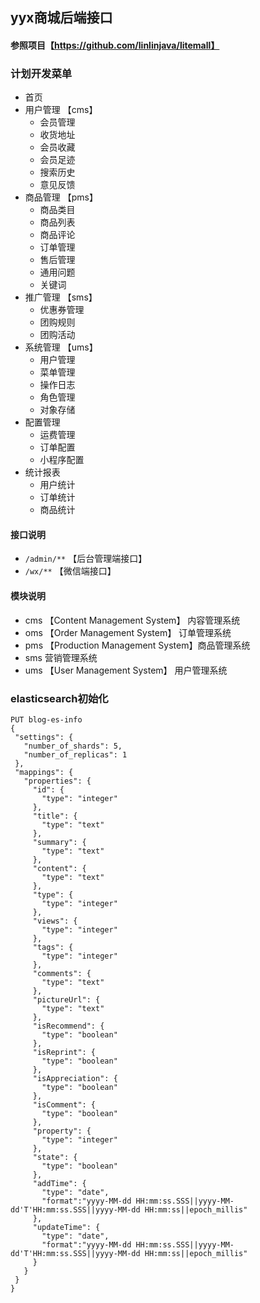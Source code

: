 ## yyx商城后端接口
#### 参照项目【https://github.com/linlinjava/litemall】
### 计划开发菜单
  - 首页
  - 用户管理 【cms】
    - 会员管理
    - 收货地址
    - 会员收藏
    - 会员足迹
    - 搜索历史
    - 意见反馈
  - 商品管理 【pms】
    - 商品类目
    - 商品列表
    - 商品评论
    - 订单管理
    - 售后管理
    - 通用问题
    - 关键词
  - 推广管理 【sms】
    - 优惠券管理
    - 团购规则
    - 团购活动
  - 系统管理 【ums】
    - 用户管理
    - 菜单管理
    - 操作日志
    - 角色管理
    - 对象存储
  - 配置管理
    - 运费管理
    - 订单配置
    - 小程序配置
  - 统计报表
    - 用户统计
    - 订单统计
    - 商品统计
#### 接口说明
 - `/admin/**` 【后台管理端接口】
 - `/wx/**` 【微信端接口】
#### 模块说明
 - cms 【Content Management System】 内容管理系统
 - oms 【Order Management System】 订单管理系统
 - pms 【Production Management System】商品管理系统
 - sms 营销管理系统
 - ums 【User Management System】 用户管理系统
 
### elasticsearch初始化
 ```
PUT blog-es-info
{
  "settings": {
    "number_of_shards": 5,
    "number_of_replicas": 1
  },
  "mappings": {
    "properties": {
      "id": {
        "type": "integer"
      },
      "title": {
        "type": "text"
      },
      "summary": {
        "type": "text"
      },
      "content": {
        "type": "text"
      },
      "type": {
        "type": "integer"
      },
      "views": {
        "type": "integer"
      },
      "tags": {
        "type": "integer"
      },
      "comments": {
        "type": "text"
      },
      "pictureUrl": {
        "type": "text"
      },
      "isRecommend": {
        "type": "boolean"
      },
      "isReprint": {
        "type": "boolean"
      },
      "isAppreciation": {
        "type": "boolean"
      },
      "isComment": {
        "type": "boolean"
      },
      "property": {
        "type": "integer"
      },
      "state": {
        "type": "boolean"
      },
      "addTime": {
        "type": "date",
        "format":"yyyy-MM-dd HH:mm:ss.SSS||yyyy-MM-dd'T'HH:mm:ss.SSS||yyyy-MM-dd HH:mm:ss||epoch_millis"
      },
      "updateTime": {
        "type": "date",
        "format":"yyyy-MM-dd HH:mm:ss.SSS||yyyy-MM-dd'T'HH:mm:ss.SSS||yyyy-MM-dd HH:mm:ss||epoch_millis"
      }
    }
  }
}
```